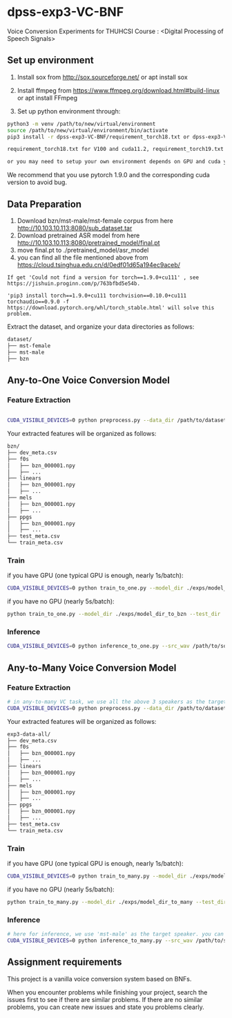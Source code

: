 # dpss-exp3-VC-BNF
Voice Conversion Experiments for THUHCSI Course : &lt;Digital Processing of Speech Signals>


## Set up environment

1. Install sox from http://sox.sourceforge.net/ or apt install sox

2. Install ffmpeg from https://www.ffmpeg.org/download.html#build-linux or apt install FFmpeg

3. Set up python environment through:
```bash
python3 -m venv /path/to/new/virtual/environment
source /path/to/new/virtual/environment/bin/activate
pip3 install -r dpss-exp3-VC-BNF/requirement_torch18.txt or dpss-exp3-VC-BNF/requirement_torch19.txt

requirement_torch18.txt for V100 and cuda11.2, requirement_torch19.txt for A100 and cuda11.2

or you may need to setup your own environment depends on GPU and cuda you have.
```
We recommend that you use pytorch 1.9.0 and the corresponding cuda version to avoid bug.
## Data Preparation
1. Download bzn/mst-male/mst-female corpus from here http://10.103.10.113:8080/sub_dataset.tar
2. Download pretrained ASR model from here http://10.103.10.113:8080/pretrained_model/final.pt
3. move final.pt to ./pretrained_model/asr_model
4. you can find all the file mentioned above from https://cloud.tsinghua.edu.cn/d/0edf01d65a194ec9aceb/

```
If get 'Could not find a version for torch==1.9.0+cu111' , see https://jishuin.proginn.com/p/763bfbd5e54b.

'pip3 install torch==1.9.0+cu111 torchvision==0.10.0+cu111 torchaudio==0.9.0 -f https://download.pytorch.org/whl/torch_stable.html' will solve this problem.

```

Extract the dataset, and organize your data directories as follows:
```bash
dataset/
├── mst-female
├── mst-male
├── bzn
```

## Any-to-One Voice Conversion Model

### Feature Extraction

```bash

CUDA_VISIBLE_DEVICES=0 python preprocess.py --data_dir /path/to/dataset/bzn --save_dir /path/to/save_data/bzn/
```

Your extracted features will be organized as follows:
```bash
bzn/
├── dev_meta.csv
├── f0s
│   ├── bzn_000001.npy
│   ├── ...
├── linears
│   ├── bzn_000001.npy
│   ├── ...
├── mels
│   ├── bzn_000001.npy
│   ├── ...
├── ppgs
│   ├── bzn_000001.npy
│   ├── ...
├── test_meta.csv
└── train_meta.csv
```

### Train

if you have GPU (one typical GPU is enough, nearly 1s/batch):
```bash
CUDA_VISIBLE_DEVICES=0 python train_to_one.py --model_dir ./exps/model_dir_to_bzn --test_dir ./exps/test_dir_to_bzn --data_dir /path/to/save_data/bzn/
```

if you have no GPU (nearly 5s/batch):

```bash
python train_to_one.py --model_dir ./exps/model_dir_to_bzn --test_dir ./exps/test_dir_to_bzn --data_dir /path/to/save_data/bzn/
```
### Inference

```bash
CUDA_VISIBLE_DEVICES=0 python inference_to_one.py --src_wav /path/to/source/xx.wav --ckpt ../exps/model_dir_to_bzn/bnf-vc-to-one-49.pt --save_dir ./test_dir/
```


## Any-to-Many Voice Conversion Model

### Feature Extraction

```bash
# in any-to-many VC task, we use all the above 3 speakers as the target speaker set.
CUDA_VISIBLE_DEVICES=0 python preprocess.py --data_dir /path/to/dataset/ --save_dir /path/to/save_data/exp3-data-all
```

Your extracted features will be organized as follows:
```bash
exp3-data-all/
├── dev_meta.csv
├── f0s
│   ├── bzn_000001.npy
│   ├── ...
├── linears
│   ├── bzn_000001.npy
│   ├── ...
├── mels
│   ├── bzn_000001.npy
│   ├── ...
├── ppgs
│   ├── bzn_000001.npy
│   ├── ...
├── test_meta.csv
└── train_meta.csv
```

### Train

if you have GPU (one typical GPU is enough, nearly 1s/batch):
```bash
CUDA_VISIBLE_DEVICES=0 python train_to_many.py --model_dir ./exps/model_dir_to_many --test_dir ./exps/test_dir_to_many --data_dir /path/to/save_data/exp3-data-all
```

if you have no GPU (nearly 5s/batch):

```bash
python train_to_many.py --model_dir ./exps/model_dir_to_many --test_dir ./exps/test_dir_to_many --data_dir /path/to/save_data/exp3-data-all
```
### Inference

```bash
# here for inference, we use 'mst-male' as the target speaker. you can change the tgt_spk argument to any of the above 3 speakers. 
CUDA_VISIBLE_DEVICES=0 python inference_to_many.py --src_wav /path/to/source/*.wav --tgt_spk bzn/mst-female/mst-male --ckpt ./model_dir/bnf-vc-to-many-49.pt --save_dir ./test_dir/
```

## Assignment requirements
This project is a vanilla voice conversion system based on BNFs. 

When you encounter problems while finishing your project, search the issues first to see if there are similar problems. If there are no similar problems, you can create new issues and state you problems clearly.
